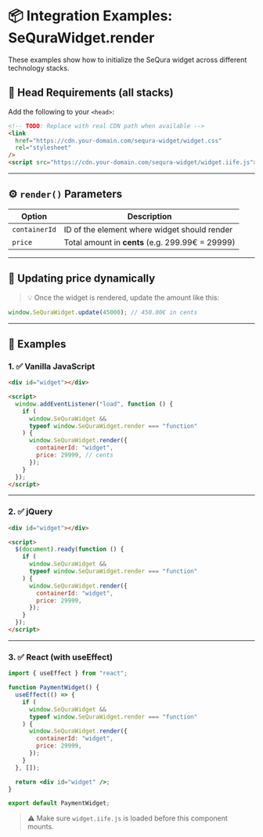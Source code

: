 # 📦 Integration Examples: SeQuraWidget.render

These examples show how to initialize the SeQura widget across different technology stacks.

## 📄 Head Requirements (all stacks)

Add the following to your `<head>`:

```html
<!-- TODO: Replace with real CDN path when available -->
<link
  href="https://cdn.your-domain.com/sequra-widget/widget.css"
  rel="stylesheet"
/>
<script src="https://cdn.your-domain.com/sequra-widget/widget.iife.js"></script>
```

---

## ⚙️ `render()` Parameters

| Option        | Description                                      |
| ------------- | ------------------------------------------------ |
| `containerId` | ID of the element where widget should render     |
| `price`       | Total amount in **cents** (e.g. 299.99€ = 29999) |

---

## 🔁 Updating price dynamically

> 💡 Once the widget is rendered, update the amount like this:

```js
window.SeQuraWidget.update(45000); // 450.00€ in cents
```

---

## 🧱 Examples

### 1. ✅ Vanilla JavaScript

```html
<div id="widget"></div>

<script>
  window.addEventListener("load", function () {
    if (
      window.SeQuraWidget &&
      typeof window.SeQuraWidget.render === "function"
    ) {
      window.SeQuraWidget.render({
        containerId: "widget",
        price: 29999, // cents
      });
    }
  });
</script>
```

---

### 2. ✅ jQuery

```html
<div id="widget"></div>

<script>
  $(document).ready(function () {
    if (
      window.SeQuraWidget &&
      typeof window.SeQuraWidget.render === "function"
    ) {
      window.SeQuraWidget.render({
        containerId: "widget",
        price: 29999,
      });
    }
  });
</script>
```

---

### 3. ✅ React (with useEffect)

```jsx
import { useEffect } from "react";

function PaymentWidget() {
  useEffect(() => {
    if (
      window.SeQuraWidget &&
      typeof window.SeQuraWidget.render === "function"
    ) {
      window.SeQuraWidget.render({
        containerId: "widget",
        price: 29999,
      });
    }
  }, []);

  return <div id="widget" />;
}

export default PaymentWidget;
```

> ⚠️ Make sure `widget.iife.js` is loaded before this component mounts.
